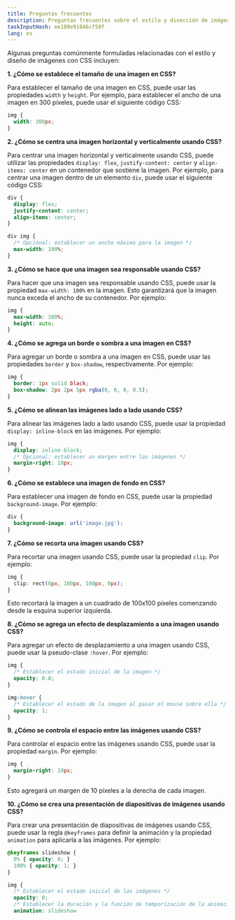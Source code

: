 ```yaml
---
title: Preguntas frecuentes
description: Preguntas frecuentes sobre el estilo y disección de imágenes con CSS
taskInputHash: ee189e91846cf50f
lang: es
---
```

Algunas preguntas comúnmente formuladas relacionadas con el estilo y diseño de imágenes con CSS incluyen:

**1. ¿Cómo se establece el tamaño de una imagen en CSS?**

Para establecer el tamaño de una imagen en CSS, puede usar las propiedades `width` y `height`. Por ejemplo, para establecer el ancho de una imagen en 300 píxeles, puede usar el siguiente código CSS:

```css
img {
  width: 300px;
}
``` 

**2. ¿Cómo se centra una imagen horizontal y verticalmente usando CSS?**

Para centrar una imagen horizontal y verticalmente usando CSS, puede utilizar las propiedades `display: flex`, `justify-content: center` y `align-items: center` en un contenedor que sostiene la imagen. Por ejemplo, para centrar una imagen dentro de un elemento `div`, puede usar el siguiente código CSS:

```css
div {
  display: flex;
  justify-content: center;
  align-items: center;
}

div img {
  /* Opcional: establecer un ancho máximo para la imagen */
  max-width: 100%;
}
``` 

**3. ¿Cómo se hace que una imagen sea responsable usando CSS?**

Para hacer que una imagen sea responsable usando CSS, puede usar la propiedad `max-width: 100%` en la imagen. Esto garantizará que la imagen nunca exceda el ancho de su contenedor. Por ejemplo:

```css
img {
  max-width: 100%;
  height: auto;
}
``` 

**4. ¿Cómo se agrega un borde o sombra a una imagen en CSS?**

Para agregar un borde o sombra a una imagen en CSS, puede usar las propiedades `border` y `box-shadow`, respectivamente. Por ejemplo:

```css
img {
  border: 1px solid black;
  box-shadow: 2px 2px 5px rgba(0, 0, 0, 0.5);
}
``` 

**5. ¿Cómo se alinean las imágenes lado a lado usando CSS?**

Para alinear las imágenes lado a lado usando CSS, puede usar la propiedad `display: inline-block` en las imágenes. Por ejemplo:

```css
img {
  display: inline-block;
  /* Opcional: establecer un margen entre las imágenes */
  margin-right: 10px;
}
``` 

**6. ¿Cómo se establece una imagen de fondo en CSS?**

Para establecer una imagen de fondo en CSS, puede usar la propiedad `background-image`. Por ejemplo:

```css
div {
  background-image: url('image.jpg');
}
``` 

**7. ¿Cómo se recorta una imagen usando CSS?**

Para recortar una imagen usando CSS, puede usar la propiedad `clip`. Por ejemplo:

```css
img {
  clip: rect(0px, 100px, 100px, 0px);
}
```

Esto recortará la imagen a un cuadrado de 100x100 píxeles comenzando desde la esquina superior izquierda. 

**8. ¿Cómo se agrega un efecto de desplazamiento a una imagen usando CSS?**

Para agregar un efecto de desplazamiento a una imagen usando CSS, puede usar la pseudo-clase `:hover`. Por ejemplo:

```css
img {
  /* Establecer el estado inicial de la imagen */
  opacity: 0.8;
}

img:hover {
  /* Establecer el estado de la imagen al pasar el mouse sobre ella */
  opacity: 1;
}
``` 

**9. ¿Cómo se controla el espacio entre las imágenes usando CSS?**

Para controlar el espacio entre las imágenes usando CSS, puede usar la propiedad `margin`. Por ejemplo:

```css
img {
  margin-right: 10px;
}
```

Esto agregará un margen de 10 píxeles a la derecha de cada imagen.

**10. ¿Cómo se crea una presentación de diapositivas de imágenes usando CSS?**

Para crear una presentación de diapositivas de imágenes usando CSS, puede usar la regla `@keyframes` para definir la animación y la propiedad `animation` para aplicarla a las imágenes. Por ejemplo:

```css
@keyframes slideshow {
  0% { opacity: 0; }
  100% { opacity: 1; }
}

img {
  /* Establecer el estado inicial de las imágenes */
  opacity: 0;
  /* Establecer la duración y la función de temporización de la animación */
  animation: slideshow
